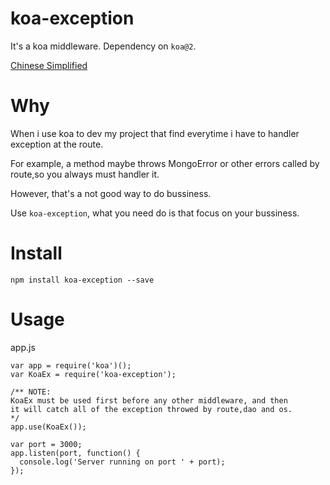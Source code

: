 # koa-exception

It's a koa middleware. Dependency on `koa@2`.

[Chinese Simplified](https://github.com/qixin1991/koa-exception/blob/master/README_CN.md)

# Why

When i use koa to dev my project that find everytime i have to
handler exception at the route. 

For example, a method maybe throws
MongoError or other errors called by route,so you always must handler it.

However, that's a not good way to do bussiness.

Use `koa-exception`, what you need do is that focus on your bussiness.

# Install

```
npm install koa-exception --save
```

# Usage

app.js

```
var app = require('koa')();
var KoaEx = require('koa-exception');

/** NOTE:
KoaEx must be used first before any other middleware, and then 
it will catch all of the exception throwed by route,dao and os.
*/       
app.use(KoaEx());

var port = 3000;
app.listen(port, function() {
  console.log('Server running on port ' + port);
});
```



